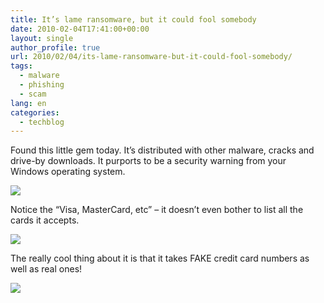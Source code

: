 ```yaml
---
title: It’s lame ransomware, but it could fool somebody
date: 2010-02-04T17:41:00+00:00
layout: single
author_profile: true
url: 2010/02/04/its-lame-ransomware-but-it-could-fool-somebody/
tags:
  - malware
  - phishing
  - scam
lang: en
categories: 
  - techblog
---
```

Found this little gem today. It’s distributed with other malware, cracks and drive-by downloads. It purports to be a security warning from your Windows operating system.

[![](http://2.bp.blogspot.com/_vaUVXcmC3OI/S2r_Fqd7ojI/AAAAAAAAAzQ/oXAFoxzulbs/s640/ransom_lame.PNG)](http://2.bp.blogspot.com/_vaUVXcmC3OI/S2r_Fqd7ojI/AAAAAAAAAzQ/oXAFoxzulbs/s1600-h/ransom_lame.PNG)

Notice the “Visa, MasterCard, etc” – it doesn’t even bother to list all the cards it accepts.

[![](http://1.bp.blogspot.com/_vaUVXcmC3OI/S2r_G6vx_bI/AAAAAAAAAzY/WyVk0smiW8c/s640/ransom_lame2.PNG)](http://1.bp.blogspot.com/_vaUVXcmC3OI/S2r_G6vx_bI/AAAAAAAAAzY/WyVk0smiW8c/s1600-h/ransom_lame2.PNG)

The really cool thing about it is that it takes FAKE credit card numbers as well as real ones!

[![](http://4.bp.blogspot.com/_vaUVXcmC3OI/S2r_HlQB_KI/AAAAAAAAAzg/Cf9KSp31q-c/s640/ransom_lame3.PNG)](http://4.bp.blogspot.com/_vaUVXcmC3OI/S2r_HlQB_KI/AAAAAAAAAzg/Cf9KSp31q-c/s1600-h/ransom_lame3.PNG)
